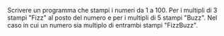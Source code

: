 Scrivere un programma che stampi i numeri da 1 a 100. Per i multipli di 3 stampi "Fizz" al posto del numero e per i multipli di 5 stampi "Buzz".
Nel caso in cui un numero sia multiplo di entrambi stampi "FizzBuzz".
